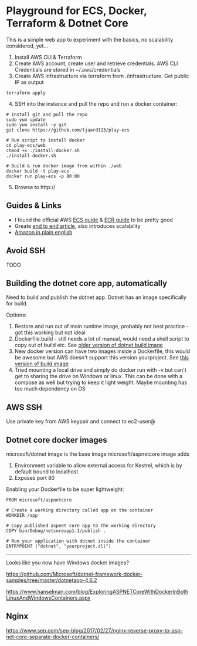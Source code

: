 # Playground for ECS, Docker, Terraform & Dotnet Core

This is a simple web app to experiment with the basics, no scalability considered, yet...

1. Install AWS CLI & Terraform
2. Create AWS account, create user and retrieve credentials.  AWS CLI Credentials are stored in ~/.aws/credentials
3. Create AWS infrastructure via terraform from ./infrastructure.  Get public IP as output

```shell
terraform apply
```

4. SSH into the instance and pull the repo and run a docker container:

```shell
# Install git and pull the repo
sudo yum update
sudo yum install -y git
git clone https://github.com/tjaard123/play-ecs

# Run script to install docker
cd play-ecs/web
chmod +x ./install-docker.sh
./install-docker.sh

# Build & run docker image from within ./web
docker build -t play-ecs .
docker run play-ecs -p 80:80
```

5. Browse to http://<public-ip>

## Guides & Links
* I found the official AWS [ECS guide](http://docs.aws.amazon.com/AmazonECS/latest/developerguide/Welcome.html) & [ECR guide](http://docs.aws.amazon.com/AmazonECR/latest/userguide/ECR_GetStarted.html) to be pretty good
* Greate [end to end article](https://blog.gruntwork.io/an-introduction-to-terraform-f17df9c6d180), also introduces scalability 
* [Amazon in plain english]( https://www.expeditedssl.com/aws-in-plain-english)

## Avoid SSH

TODO

## Building the dotnet core app, automatically
Need to build and publish the dotnet app.  Dotnet has an image specifically for build.

Options:
1. Restore and run out of main runtime image, probably not best practice - got this working but not ideal
1. Dockerfile.build - still needs a lot of manual, would need a shell script to copy out of build etc.  See [older version of dotnet build image](https://github.com/aspnet/aspnet-docker/blob/d296d012c42d6ced6d4e6a95ae0d85a46043d1bf/README.aspnetcore-build.md)
1. New docker version can have two images inside a Dockerfile, this would be awesome but AWS doesn't support this version yourproject.  See [this version of build image](https://github.com/aspnet/aspnet-docker/tree/e45a99d296e6a92672cdff39911f523abe1e9694/README.aspnetcore-build.md)
1. Tried mounting a local drive and simply do docker run with -v but can't get to sharing the drive on Windows or linux.  This can be done with a compose as well but trying to keep it light weight.  Maybe mounting has too much dependency on OS

## AWS SSH
Use private key from AWS keypair and connect to ec2-user@<public-ip>

## Dotnet core docker images
microsoft/dotnet image is the base image
microsoft/aspnetcore image adds

1. Environment variable to allow external access for Kestrel, which is by default bound to localhost
2. Exposes port 80

Enabling your Dockerfile to be super lightweight:

```docker
FROM microsoft/aspnetcore

# Create a working directory called app on the container
WORKDIR /app

# Copy published aspnet core app to the working directory
COPY bin/Debug/netcoreapp1.1/publish .

# Run your application with dotnet inside the container
ENTRYPOINT ["dotnet", "yourproject.dll"]
```

---
Looks like you now have Windows docker images?

https://github.com/Microsoft/dotnet-framework-docker-samples/tree/master/dotnetapp-4.6.2

https://www.hanselman.com/blog/ExploringASPNETCoreWithDockerInBothLinuxAndWindowsContainers.aspx

## Nginx

https://www.sep.com/sep-blog/2017/02/27/nginx-reverse-proxy-to-asp-net-core-separate-docker-containers/